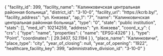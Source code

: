 {
    "facility_id": 399,
    "facility_name": "Калинковичская центральная районная больница",
    "district_id": "3-10-0",
    "facility_url": "https:\/\/kcrb.by\/",
    "facility_address": "ул. Князева",
    "ap_1": "7",
    "name": "Калинковичская центральная районная больница",
    "type": "0",
    "state": "public institution",
    "stats": [],
    "med_id": 10214259,
    "address": "ул. Князева",
    "coord_x_y": {
        "crs": {
            "type": "name",
            "properties": {
                "name": "EPSG:4326"
            }
        },
        "type": "Point",
        "coordinates": [
            29.3407,
            52.1194
        ]
    },
    "place_name": "Калинковичи",
    "place_type": "city",
    "year_of_closing": null,
    "year_of_opening": "1922",
    "healthcare_facility_key": 399,
    "administrative_division_id": "3-10-0"
}